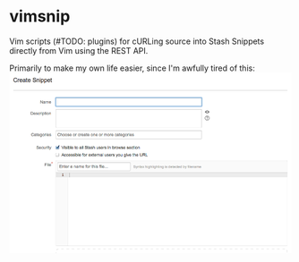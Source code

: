 vimsnip
=======

Vim scripts (#TODO: plugins) for cURLing source into Stash Snippets directly from Vim using the REST API.

Primarily to make my own life easier, since I'm awfully tired of this:
![Logo](snippet.png)
